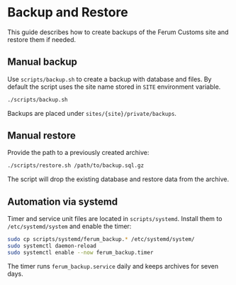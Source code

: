# Backup and Restore

This guide describes how to create backups of the Ferum Customs site and restore them if needed.

## Manual backup

Use `scripts/backup.sh` to create a backup with database and files. By default the script uses the site name stored in `SITE` environment variable.

```bash
./scripts/backup.sh
```

Backups are placed under `sites/{site}/private/backups`.

## Manual restore

Provide the path to a previously created archive:

```bash
./scripts/restore.sh /path/to/backup.sql.gz
```

The script will drop the existing database and restore data from the archive.

## Automation via systemd

Timer and service unit files are located in `scripts/systemd`. Install them to `/etc/systemd/system` and enable the timer:

```bash
sudo cp scripts/systemd/ferum_backup.* /etc/systemd/system/
sudo systemctl daemon-reload
sudo systemctl enable --now ferum_backup.timer
```

The timer runs `ferum_backup.service` daily and keeps archives for seven days.

